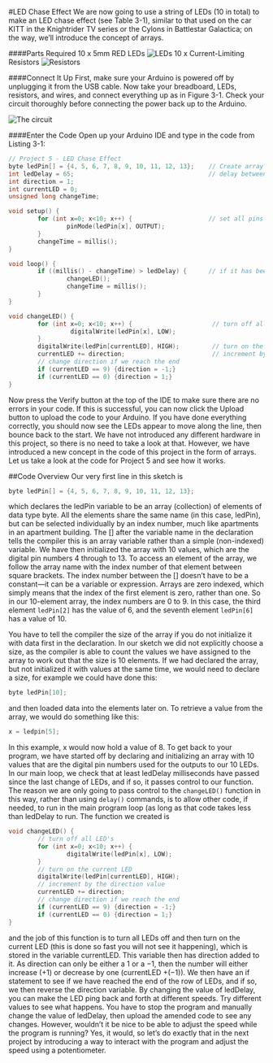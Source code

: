 #LED Chase Effect
We are now going to use a string of LEDs (10 in total) to make an LED chase effect (see Table 3-1), similar to that used on the car KITT in the Knightrider TV series or the Cylons in Battlestar Galactica; on the way, we’ll introduce the concept of arrays.

####Parts Required
10 x 5mm RED LEDs	![LEDs](image1.jpg)
10 x Current-Limiting Resistors	![Resistors](image1.jpg)

####Connect It Up
First, make sure your Arduino is powered off by unplugging it from the USB cable. Now take your breadboard, LEDs, resistors, and wires, and connect everything up as in Figure 3-1. Check your circuit thoroughly before connecting the power back up to the Arduino.

![The circuit](image1.jpg)


####Enter the Code
Open up your Arduino IDE and type in the code from Listing 3-1:

```c
// Project 5 - LED Chase Effect
byte ledPin[] = {4, 5, 6, 7, 8, 9, 10, 11, 12, 13};    // Create array for LED pins
int ledDelay = 65;                                     // delay between changes
int direction = 1;
int currentLED = 0;
unsigned long changeTime;

void setup() {
        for (int x=0; x<10; x++) {                     // set all pins to output
                pinMode(ledPin[x], OUTPUT);
        }
        changeTime = millis();
}

void loop() {
        if ((millis() - changeTime) > ledDelay) {      // if it has been ledDelay ms since last change
                changeLED();
                changeTime = millis();
        }
}

void changeLED() {
        for (int x=0; x<10; x++) {                      // turn off all LED's
                 digitalWrite(ledPin[x], LOW);
        }
        digitalWrite(ledPin[currentLED], HIGH);         // turn on the current LED
        currentLED += direction;                        // increment by the direction value
        // change direction if we reach the end
        if (currentLED == 9) {direction = -1;}
        if (currentLED == 0) {direction = 1;}
}
```

Now press the Verify button at the top of the IDE to make sure there are no errors in your code. If this is successful, you can now click the Upload button to upload the code to your Arduino. If you have done everything correctly, you should now see the LEDs appear to move along the line, then bounce back to the start. We have not introduced any different hardware in this project, so there is no need to take a look at that. However, we have introduced a new concept in the code of this project in the form of arrays. Let us take a look at the code for Project 5 and see how it works.

##Code Overview
Our very first line in this sketch is

```c
byte ledPin[] = {4, 5, 6, 7, 8, 9, 10, 11, 12, 13};
```
which declares the ledPin variable to be an array (collection) of elements of data type byte. All the elements share the same name (in this case, ledPin), but can be selected individually by an index number, much like apartments in an apartment building. The [] after the variable name in the declaration tells the compiler this is an array variable rather than a simple (non-indexed) variable. We have then initialized the array with 10 values, which are the digital pin numbers 4 through to 13. To access an element of the array, we follow the array name with the index number of that element between square brackets. The index number between the [] doesn’t have to be a constant—it can be a variable or expression. Arrays are zero indexed, which simply means that the index of the first element is zero, rather than one. So in our 10-element array, the index numbers are 0 to 9. In this case, the third element `ledPin[2]` has the value of 6, and the seventh element `ledPin[6]` has a value of 10.

You have to tell the compiler the size of the array if you do not initialize it with data first in the declaration. In our sketch we did not explicitly choose a size, as the compiler is able to count the values we have assigned to the array to work out that the size is 10 elements. If we had declared the array, but not initialized it with values at the same time, we would need to declare a size, for example we could have done this:

```c
byte ledPin[10];
```

and then loaded data into the elements later on. To retrieve a value from the array, we would do something like this:

```c
x = ledpin[5];
```

In this example, x would now hold a value of 8. To get back to your program, we have started off by declaring and initializing an array with 10 values that are the digital pin numbers used for the outputs to our 10 LEDs.
In our main loop, we check that at least ledDelay milliseconds have passed since the last change of LEDs, and if so, it passes control to our function. The reason we are only going to pass control to the `changeLED()` function in this way, rather than using `delay()` commands, is to allow other code, if needed, to run in the main program loop (as long as that code takes less than ledDelay to run.
The function we created is

```c
void changeLED() {
        // turn off all LED's
        for (int x=0; x<10; x++) {
                digitalWrite(ledPin[x], LOW);
        }
        // turn on the current LED
        digitalWrite(ledPin[currentLED], HIGH);
        // increment by the direction value
        currentLED += direction;
        // change direction if we reach the end
        if (currentLED == 9) {direction = -1;}
        if (currentLED == 0) {direction = 1;}
}
```
and the job of this function is to turn all LEDs off and then turn on the current LED (this is done so fast you will not see it happening), which is stored in the variable currentLED.
This variable then has direction added to it. As direction can only be either a 1 or a −1, then the number will either increase (+1) or decrease by one (currentLED +(−1)).
We then have an if statement to see if we have reached the end of the row of LEDs, and if so, we then reverse the direction variable.
By changing the value of ledDelay, you can make the LED ping back and forth at different speeds. Try different values to see what happens. You have to stop the program and manually change the value of ledDelay, then upload the amended code to see any changes.
However, wouldn’t it be nice to be able to adjust the speed while the program is running? Yes, it would, so let’s do exactly that in the next project by introducing a way to interact with the program and adjust the speed using a potentiometer.
